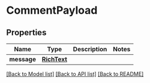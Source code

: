 # CommentPayload

## Properties
Name | Type | Description | Notes
------------ | ------------- | ------------- | -------------
**message** | [**RichText**](RichText.md) |  | 

[[Back to Model list]](../README.md#documentation-for-models) [[Back to API list]](../README.md#documentation-for-api-endpoints) [[Back to README]](../README.md)

